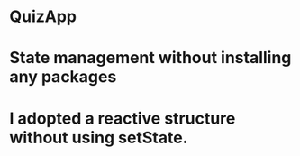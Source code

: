 # QuizApp

# State management without installing any packages
# I adopted a reactive structure without using setState.
